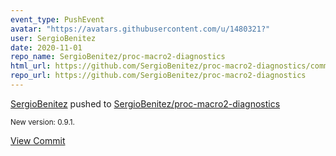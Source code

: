 ```yaml
---
event_type: PushEvent
avatar: "https://avatars.githubusercontent.com/u/1480321?"
user: SergioBenitez
date: 2020-11-01
repo_name: SergioBenitez/proc-macro2-diagnostics
html_url: https://github.com/SergioBenitez/proc-macro2-diagnostics/commit/8a739598692e195858249fb3ad89370dca893371
repo_url: https://github.com/SergioBenitez/proc-macro2-diagnostics
---
```


<a href='https://github.com/SergioBenitez' target='_blank'>SergioBenitez</a> pushed to <a href='https://github.com/SergioBenitez/proc-macro2-diagnostics' target='_blank'>SergioBenitez/proc-macro2-diagnostics</a>

<small>New version: 0.9.1.</small>

<a href='https://github.com/SergioBenitez/proc-macro2-diagnostics/commit/8a739598692e195858249fb3ad89370dca893371' target='_blank'>View Commit</a>